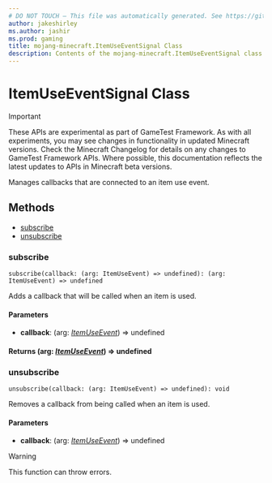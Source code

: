 ```yaml
---
# DO NOT TOUCH — This file was automatically generated. See https://github.com/Mojang/MinecraftScriptingApiDocsGenerator to modify descriptions, examples, etc.
author: jakeshirley
ms.author: jashir
ms.prod: gaming
title: mojang-minecraft.ItemUseEventSignal Class
description: Contents of the mojang-minecraft.ItemUseEventSignal class.
---
```

# ItemUseEventSignal Class
>[!IMPORTANT]
>These APIs are experimental as part of GameTest Framework. As with all experiments, you may see changes in functionality in updated Minecraft versions. Check the Minecraft Changelog for details on any changes to GameTest Framework APIs. Where possible, this documentation reflects the latest updates to APIs in Minecraft beta versions.

Manages callbacks that are connected to an item use event.


## Methods
- [subscribe](#subscribe)
- [unsubscribe](#unsubscribe)
  
### **subscribe**
`
subscribe(callback: (arg: ItemUseEvent) => undefined): (arg: ItemUseEvent) => undefined
`

Adds a callback that will be called when an item is used.
#### **Parameters**
- **callback**: (arg: [*ItemUseEvent*](ItemUseEvent.md)) => undefined

#### **Returns** (arg: [*ItemUseEvent*](ItemUseEvent.md)) => undefined


### **unsubscribe**
`
unsubscribe(callback: (arg: ItemUseEvent) => undefined): void
`

Removes a callback from being called when an item is used.
#### **Parameters**
- **callback**: (arg: [*ItemUseEvent*](ItemUseEvent.md)) => undefined


> [!WARNING]
> This function can throw errors.


